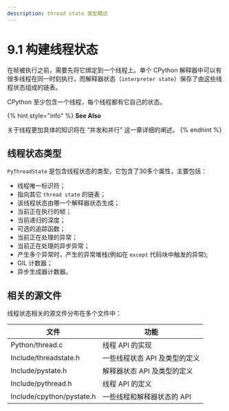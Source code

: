 ```yaml
---
description: thread state 类型概述
---
```


# 9.1 构建线程状态

在帧被执行之前，需要先将它绑定到一个线程上。单个 CPython 解释器中可以有很多线程在同一时刻执行，而解释器状态（`interpreter state`）保存了由这些线程状态组成的链表。

CPython 至少包含一个线程，每个线程都有它自己的状态。

{% hint style="info" %}
**See Also**

关于线程更加具体的知识将在 “并发和并行” 这一章详细的阐述。
{% endhint %}

## 线程状态类型

`PyThreadState` 是包含线程状态的类型，它包含了30多个属性，主要包括：

* 线程唯一标识符；
* 指向其它 `thread state` 的链表；
* 该线程状态由哪一个解释器状态生成；
* 当前正在执行的帧；
* 当前递归的深度；
* 可选的追踪函数；
* 当前正在处理的异常；
* 当前正在处理的异步异常；
* 产生多个异常时，产生的异常堆栈(例如在 `except` 代码块中触发的异常);
* GIL 计数器；
* 异步生成器计数器。

## 相关的源文件

线程状态相关的源文件分布在多个文件中：

| 文件                        | 功能              |
| ------------------------- | --------------- |
| Python/thread.c           | 线程 API 的实现        |
| Include/threadstate.h     | 一些线程状态 API 及类型的定义 |
| Include/pystate.h         | 解释器状态 API 及类型的定义  |
| Include/pythread.h        | 线程 API 的定义        |
| Include/cpython/pystate.h | 一些线程和解释器状态的 API  |
